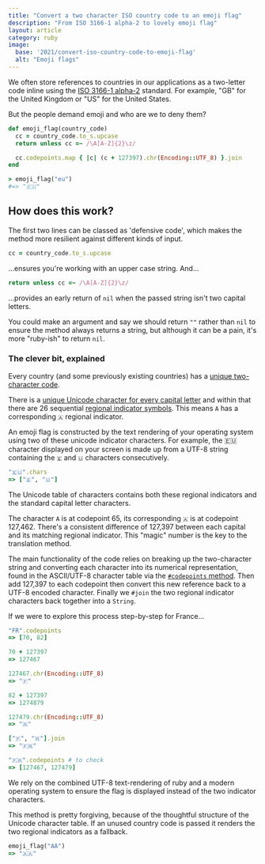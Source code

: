 ```yaml
---
title: "Convert a two character ISO country code to an emoji flag"
description: "From ISO 3166-1 alpha-2 to lovely emoji flag"
layout: article
category: ruby
image:
  base: '2021/convert-iso-country-code-to-emoji-flag'
  alt: "Emoji flags"
---
```


We often store references to countries in our applications as a two-letter code inline using the [ISO 3166-1 alpha-2](https://en.wikipedia.org/wiki/ISO_3166-1_alpha-2) standard. For example, "GB" for the United Kingdom or "US" for the United States.

But the people demand emoji and who are we to deny them?

```ruby
def emoji_flag(country_code)
  cc = country_code.to_s.upcase
  return unless cc =~ /\A[A-Z]{2}\z/

  cc.codepoints.map { |c| (c + 127397).chr(Encoding::UTF_8) }.join
end

> emoji_flag("eu")
#=> "🇪🇺"
```


## How does this work?

The first two lines can be classed as 'defensive code', which makes the method more resilient against different kinds of input.

```ruby
cc = country_code.to_s.upcase
```

...ensures you're working with an upper case string. And...

```ruby
return unless cc =~ /\A[A-Z]{2}\z/
```

...provides an early return of `nil` when the passed string isn't two capital letters.

You could make an argument and say we should return `""` rather than `nil` to ensure the method always returns a string, but although it can be a pain, it's more "ruby-ish" to return `nil`.

### The clever bit, explained

Every country (and some previously existing countries) has a [unique two-character code](https://en.wikipedia.org/wiki/ISO_3166-1_alpha-2#Current_codes).

There is a [unique Unicode character for every capital letter](https://en.wikipedia.org/wiki/Enclosed_Alphanumeric_Supplement) and within that there are 26 sequential [regional indicator symbols](https://en.wikipedia.org/wiki/Regional_indicator_symbol). This means `A` has a corresponding `🇦` regional indicator.

An emoji flag is constructed by the text rendering of your operating system using two of these unicode indicator characters. For example, the 🇪🇺  character displayed on your screen is made up from a UTF-8 string containing the `🇪` and `🇺` characters consecutively.

```ruby
"🇪🇺".chars
=> ["🇪", "🇺"]
```

The Unicode table of characters contains both these regional indicators and the standard capital letter characters.

The character `A` is at codepoint 65, its corresponding `🇦` is at codepoint 127,462. There's a consistent difference of 127,397 between each capital and its matching regional indicator. This "magic" number is the key to the translation method.

The main functionality of the code relies on breaking up the two-character string and converting each character into its numerical representation, found in the ASCII/UTF-8 character table via the [`#codepoints` method](https://ruby-doc.org/core-3.0.0/String.html#codepoints-method). Then add 127,397 to each codepoint then convert this new reference back to a UTF-8 encoded character. Finally we `#join` the two regional indicator characters back together into a `String`.

If we were to explore this process step-by-step for France...

```ruby
"FR".codepoints
=> [70, 82]

70 + 127397
=> 127467

127467.chr(Encoding::UTF_8)
=> "🇫"

82 + 127397
=> 1274879

127479.chr(Encoding::UTF_8)
=> "🇷"

["🇫", "🇷"].join
=> "🇫🇷"

"🇫🇷".codepoints # to check
=> [127467, 127479]
```

We rely on the combined UTF-8 text-rendering of ruby and a modern operating system to ensure the flag is displayed instead of the two indicator characters.

This method is pretty forgiving, because of the thoughtful structure of the Unicode character table. If an unused country code is passed it renders the two regional indicators as a fallback.

```ruby
emoji_flag("AA")
=> "🇦🇦"
```
